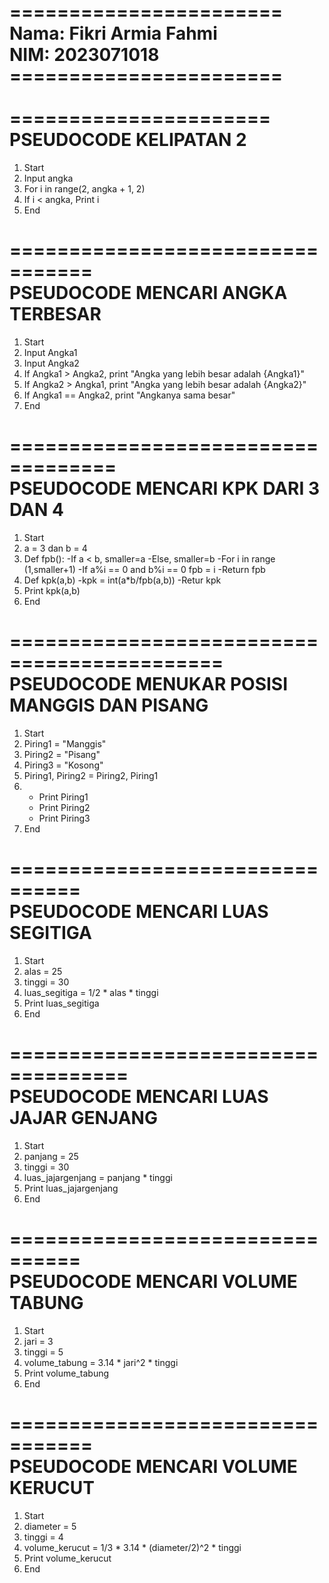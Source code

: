 =======================<br>
Nama: Fikri Armia Fahmi<br>
NIM: 2023071018<br>
=======================<br>
<br>
======================<br>
PSEUDOCODE KELIPATAN 2<br>
======================
1. Start
2. Input angka
4. For i in range(2, angka + 1, 2)
6. If i < angka, Print i
7. End

=================================<br>
PSEUDOCODE MENCARI ANGKA TERBESAR<br>
=================================
1. Start
2. Input Angka1
3. Input Angka2
5. If Angka1 > Angka2, print "Angka yang lebih besar adalah {Angka1}"
7. If Angka2 > Angka1, print "Angka yang lebih besar adalah {Angka2}"
8. If Angka1 == Angka2, print "Angkanya sama besar"
9. End

===================================<br>
PSEUDOCODE MENCARI KPK DARI 3 DAN 4<br>
===================================
1. Start
2. a = 3 dan b = 4
3. Def fpb():
   -If a < b, smaller=a
   -Else, smaller=b
   -For i in range (1,smaller+1)
     -If a%i == 0 and b%i == 0
        fpb = i
     -Return fpb
8. Def kpk(a,b)
   -kpk = int(a*b/fpb(a,b))
   -Retur kpk
10. Print kpk(a,b)
11. End

============================================<br>
PSEUDOCODE MENUKAR POSISI MANGGIS DAN PISANG<br>
============================================
1. Start
2. Piring1 = "Manggis"
3. Piring2 = "Pisang"
4. Piring3 = "Kosong"
5. Piring1, Piring2 = Piring2, Piring1
6. - Print Piring1
   - Print Piring2
   - Print Piring3
7. End

================================<br>
PSEUDOCODE MENCARI LUAS SEGITIGA<br>
================================
1. Start
2. alas = 25
3. tinggi = 30
5. luas_segitiga = 1/2 * alas * tinggi
6. Print luas_segitiga
7. End

====================================<br>
PSEUDOCODE MENCARI LUAS JAJAR GENJANG<br>
=====================================
1. Start
2. panjang = 25
3. tinggi = 30
5. luas_jajargenjang = panjang * tinggi
6. Print luas_jajargenjang
7. End

================================<br>
PSEUDOCODE MENCARI VOLUME TABUNG<br>
================================
1. Start
2. jari = 3
3. tinggi = 5
5. volume_tabung = 3.14 * jari^2 * tinggi
6. Print volume_tabung
7. End

=================================<br>
PSEUDOCODE MENCARI VOLUME KERUCUT<br>
=================================
1. Start
2. diameter = 5
3. tinggi = 4
5. volume_kerucut = 1/3 * 3.14 * (diameter/2)^2 * tinggi
6. Print volume_kerucut
7. End
